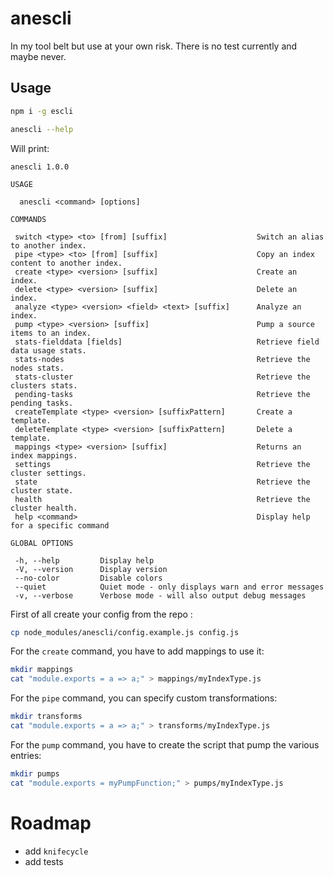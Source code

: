 # anescli

In my tool belt but use at your own risk.
There is no test currently and maybe never.

## Usage

```sh
npm i -g escli

anescli --help
```

Will print:
```
anescli 1.0.0

USAGE

  anescli <command> [options]

COMMANDS

 switch <type> <to> [from] [suffix]                    Switch an alias to another index.      
 pipe <type> <to> [from] [suffix]                      Copy an index content to another index.
 create <type> <version> [suffix]                      Create an index.                       
 delete <type> <version> [suffix]                      Delete an index.                       
 analyze <type> <version> <field> <text> [suffix]      Analyze an index.                      
 pump <type> <version> [suffix]                        Pump a source items to an index.       
 stats-fielddata [fields]                              Retrieve field data usage stats.       
 stats-nodes                                           Retrieve the nodes stats.              
 stats-cluster                                         Retrieve the clusters stats.           
 pending-tasks                                         Retrieve the pending tasks.            
 createTemplate <type> <version> [suffixPattern]       Create a template.                     
 deleteTemplate <type> <version> [suffixPattern]       Delete a template.                     
 mappings <type> <version> [suffix]                    Returns an index mappings.             
 settings                                              Retrieve the cluster settings.         
 state                                                 Retrieve the cluster state.            
 health                                                Retrieve the cluster health.           
 help <command>                                        Display help for a specific command    

GLOBAL OPTIONS

 -h, --help         Display help                                      
 -V, --version      Display version                                   
 --no-color         Disable colors                                    
 --quiet            Quiet mode - only displays warn and error messages
 -v, --verbose      Verbose mode - will also output debug messages
```

First of all create your config from the repo :
```sh
cp node_modules/anescli/config.example.js config.js
```

For the `create` command, you have to add mappings to use it:
```sh
mkdir mappings
cat "module.exports = a => a;" > mappings/myIndexType.js
```

For the `pipe` command, you can specify custom transformations:
```sh
mkdir transforms
cat "module.exports = a => a;" > transforms/myIndexType.js
```

For the `pump` command, you have to create the script that
 pump the various entries:
```sh
mkdir pumps
cat "module.exports = myPumpFunction;" > pumps/myIndexType.js
```

# Roadmap

- add `knifecycle`
- add tests
